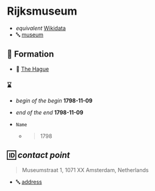 # Rijksmuseum

* _equivalent_ [Wikidata](http://vocab.getty.edu/ulan/500246547)
* 🔤 [museum](http://vocab.getty.edu/aat/300312281)



## 🤝 Formation

* 📍 [The Hague](http://vocab.getty.edu/tgn/7006810)

### ⌛

* _begin of the begin_ **1798-11-09**
* _end of the end_ **1798-11-09**
* `Name`
  
    * > 1798



## 🆔 _contact point_

> Museumstraat 1, 1071 XX Amsterdam, Netherlands

* 🔤 [address](http://vocab.getty.edu/aat/300435687)
